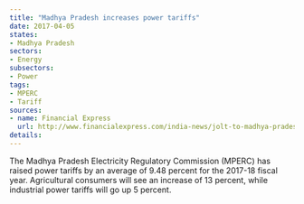 ```yaml
---
title: "Madhya Pradesh increases power tariffs"
date: 2017-04-05
states:
- Madhya Pradesh
sectors:
- Energy
subsectors:
- Power
tags:
- MPERC
- Tariff
sources:
- name: Financial Express
  url: http://www.financialexpress.com/india-news/jolt-to-madhya-pradesh-as-power-tariff-hiked-by-9-48/611763/
details:
---
```


The Madhya Pradesh Electricity Regulatory Commission (MPERC) has raised power tariffs by an average of 9.48 percent for the 2017-18 fiscal year. Agricultural consumers will see an increase of 13 percent, while industrial power tariffs will go up 5 percent.
